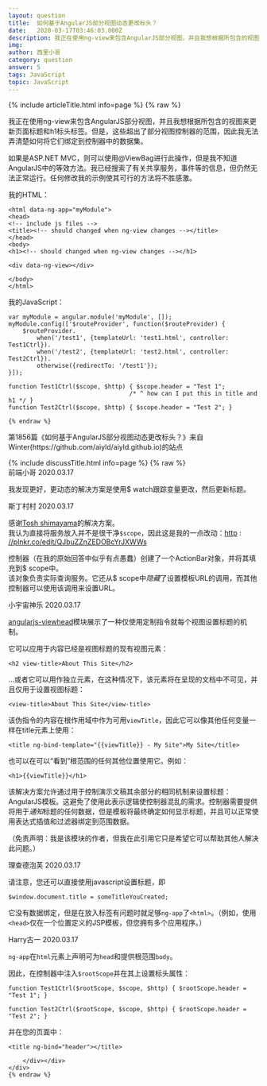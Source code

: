 ```yaml
---
layout: question
title:  如何基于AngularJS部分视图动态更改标头？
date:   2020-03-17T03:46:03.000Z
description: 我正在使用ng-view来包含AngularJS部分视图，并且我想根据所包含的视图来更新页面标题和h1标头标签。但是，这些超出了部分视图控制器的范围，因此...
img: 
author: 西里小哥
category: question
answer: 5
tags: JavaScript
topic: JavaScript
---
```

<div class="article-root">
  <div class="article">
    {% include articleTitle.html info=page %}
    {% raw %}
    <div class="article-content"><p><font style="vertical-align: inherit;"><font style="vertical-align: inherit;">我正在使用ng-view来包含AngularJS部分视图，并且我想根据所包含的视图来更新页面标题和h1标头标签。</font><font style="vertical-align: inherit;">但是，这些超出了部分视图控制器的范围，因此我无法弄清楚如何将它们绑定到控制器中的数据集。</font></font></p>

<p><font style="vertical-align: inherit;"><font style="vertical-align: inherit;">如果是ASP.NET MVC，则可以使用@ViewBag进行此操作，但是我不知道AngularJS中的等效方法。</font><font style="vertical-align: inherit;">我已经搜索了有关共享服务，事件等的信息，但仍然无法正常运行。</font><font style="vertical-align: inherit;">任何修改我的示例使其可行的方法将不胜感激。</font></font></p>

<p><font style="vertical-align: inherit;"><font style="vertical-align: inherit;">我的HTML：</font></font></p>

<pre><code>&lt;html data-ng-app="myModule"&gt;<font></font>
&lt;head&gt;<font></font>
&lt;!-- include js files --&gt;<font></font>
&lt;title&gt;&lt;!-- should changed when ng-view changes --&gt;&lt;/title&gt;<font></font>
&lt;/head&gt;<font></font>
&lt;body&gt;<font></font>
&lt;h1&gt;&lt;!-- should changed when ng-view changes --&gt;&lt;/h1&gt;<font></font>
<font></font>
&lt;div data-ng-view&gt;&lt;/div&gt;<font></font>
<font></font>
&lt;/body&gt;<font></font>
&lt;/html&gt;<font></font>
</code></pre>

<p><font style="vertical-align: inherit;"><font style="vertical-align: inherit;">我的JavaScript：</font></font></p>

<pre><code>var myModule = angular.module('myModule', []);<font></font>
myModule.config(['$routeProvider', function($routeProvider) {<font></font>
    $routeProvider.<font></font>
        when('/test1', {templateUrl: 'test1.html', controller: Test1Ctrl}).<font></font>
        when('/test2', {templateUrl: 'test2.html', controller: Test2Ctrl}).<font></font>
        otherwise({redirectTo: '/test1'});<font></font>
}]);<font></font>
<font></font>
function Test1Ctrl($scope, $http) { $scope.header = "Test 1"; <font></font>
                                  /* ^ how can I put this in title and h1 */ }<font></font>
function Test2Ctrl($scope, $http) { $scope.header = "Test 2"; }<font></font>
</code></pre></div>
    {% endraw %}
  </div>
  <p class="winter_mark">第1856篇《如何基于AngularJS部分视图动态更改标头？》来自Winter(https://github.com/aiyld/aiyld.github.io)的站点</p>
  <div class="discuss-wrapper">
    {% include discussTitle.html info=page %}
    {% raw %}
    <div class="discuss-list">
    <div class="discuss-item">
        <div class="discuss-parent">
          <div class="discuss-meta">
            <span class="discuss-user">前端小哥</span>
            <span class="discuss-time">2020.03.17</span>
          </div>
          <div class="discuss-comment"><p><font style="vertical-align: inherit;"><font style="vertical-align: inherit;">我发现更好，更动态的解决方案是使用$ watch跟踪变量更改，然后更新标题。</font></font></p></div>
        </div></div><div class="discuss-item">
        <div class="discuss-parent">
          <div class="discuss-meta">
            <span class="discuss-user">斯丁村村</span>
            <span class="discuss-time">2020.03.17</span>
          </div>
          <div class="discuss-comment"><p><font style="vertical-align: inherit;"><font style="vertical-align: inherit;">感谢</font></font><a href="https://stackoverflow.com/users/1238847/tosh-shimayama"><font style="vertical-align: inherit;"><font style="vertical-align: inherit;">Tosh shimayama</font></font></a><font style="vertical-align: inherit;"><font style="vertical-align: inherit;">的解决方案。</font></font><br><font style="vertical-align: inherit;"><font style="vertical-align: inherit;">
我认为直接将服务放入并不是很干净</font></font><code>$scope</code><font style="vertical-align: inherit;"><font style="vertical-align: inherit;">，因此这是我的一点改动：</font><a href="http://plnkr.co/edit/QJbuZZnZEDOBcYrJXWWs" rel="nofollow noreferrer"><font style="vertical-align: inherit;">http</font></a><font style="vertical-align: inherit;"> :   </font></font><a href="http://plnkr.co/edit/QJbuZZnZEDOBcYrJXWWs" rel="nofollow noreferrer"><font style="vertical-align: inherit;"><font style="vertical-align: inherit;">//plnkr.co/edit/QJbuZZnZEDOBcYrJXWWs</font></font></a></p>

<p><font style="vertical-align: inherit;"><font style="vertical-align: inherit;">控制器（在我的原始回答中似乎有点愚蠢）创建了一个ActionBar对象，并将其填充到$ scope中。</font></font><br><font style="vertical-align: inherit;"><font style="vertical-align: inherit;">
该对象负责实际查询服务。</font><font style="vertical-align: inherit;">它还</font><font style="vertical-align: inherit;">从$ scope中</font></font><em><font style="vertical-align: inherit;"><font style="vertical-align: inherit;">隐藏</font></font></em><font style="vertical-align: inherit;"><font style="vertical-align: inherit;">了设置模板URL的调用，而其他控制器可以使用该调用来设置URL。</font></font></p></div>
        </div></div><div class="discuss-item">
        <div class="discuss-parent">
          <div class="discuss-meta">
            <span class="discuss-user">小宇宙神乐</span>
            <span class="discuss-time">2020.03.17</span>
          </div>
          <div class="discuss-comment"><p><font style="vertical-align: inherit;"></font><a href="https://github.com/apparentlymart/angularjs-viewhead" rel="noreferrer"><font style="vertical-align: inherit;"><font style="vertical-align: inherit;">angularjs-viewhead</font></font></a><font style="vertical-align: inherit;"><font style="vertical-align: inherit;">模块</font><font style="vertical-align: inherit;">展示了一种仅使用定制指令就每个视图设置标题的机制。</font></font></p>

<p><font style="vertical-align: inherit;"><font style="vertical-align: inherit;">它可以应用于内容已经是视图标题的现有视图元素：</font></font></p>

<pre><code>&lt;h2 view-title&gt;About This Site&lt;/h2&gt;
</code></pre>

<p><font style="vertical-align: inherit;"><font style="vertical-align: inherit;">...或者它可以用作独立元素，在这种情况下，该元素将在呈现的文档中不可见，并且仅用于设置视图标题：</font></font></p>

<pre><code>&lt;view-title&gt;About This Site&lt;/view-title&gt;
</code></pre>

<p><font style="vertical-align: inherit;"><font style="vertical-align: inherit;">该伪指令的内容在根作用域中作为可用</font></font><code>viewTitle</code><font style="vertical-align: inherit;"><font style="vertical-align: inherit;">，因此它可以像其他任何变量一样在title元素上使用：</font></font></p>

<pre><code>&lt;title ng-bind-template="{{viewTitle}} - My Site"&gt;My Site&lt;/title&gt;
</code></pre>

<p><font style="vertical-align: inherit;"><font style="vertical-align: inherit;">也可以在可以“看到”根范围的任何其他位置使用它。</font><font style="vertical-align: inherit;">例如：</font></font></p>

<pre><code>&lt;h1&gt;{{viewTitle}}&lt;/h1&gt;
</code></pre>

<p><font style="vertical-align: inherit;"><font style="vertical-align: inherit;">该解决方案允许通过用于控制演示文稿其余部分的相同机制来设置标题：AngularJS模板。</font><font style="vertical-align: inherit;">这避免了使用此表示逻辑使控制器混乱的需求。</font><font style="vertical-align: inherit;">控制器需要提供将用于</font></font><em><font style="vertical-align: inherit;"><font style="vertical-align: inherit;">通知</font></font></em><font style="vertical-align: inherit;"><font style="vertical-align: inherit;">标题的</font><font style="vertical-align: inherit;">任何数据</font><font style="vertical-align: inherit;">，但是模板将最终确定如何显示标题，并且可以正常使用表达式插值和过滤器绑定到范围数据。</font></font></p>

<p><font style="vertical-align: inherit;"><font style="vertical-align: inherit;">（免责声明：我是该模块的作者，但我在此引用它只是希望它可以帮助其他人解决此问题。）</font></font></p></div>
        </div></div><div class="discuss-item">
        <div class="discuss-parent">
          <div class="discuss-meta">
            <span class="discuss-user">理查德泡芙</span>
            <span class="discuss-time">2020.03.17</span>
          </div>
          <div class="discuss-comment"><p><font style="vertical-align: inherit;"><font style="vertical-align: inherit;">请注意，您还可以直接使用javascript设置标题，即</font></font></p>

<pre><code>$window.document.title = someTitleYouCreated;
</code></pre>

<p><font style="vertical-align: inherit;"><font style="vertical-align: inherit;">它没有数据绑定，但是在放入</font><font style="vertical-align: inherit;">标签有问题</font><font style="vertical-align: inherit;">时就足够</font></font><code>ng-app</code><font style="vertical-align: inherit;"><font style="vertical-align: inherit;">了</font></font><code>&lt;html&gt;</code><font style="vertical-align: inherit;"><font style="vertical-align: inherit;">。</font><font style="vertical-align: inherit;">（例如，使用</font></font><code>&lt;head&gt;</code><font style="vertical-align: inherit;"><font style="vertical-align: inherit;">仅在一个位置定义的</font><font style="vertical-align: inherit;">JSP模板</font><font style="vertical-align: inherit;">，但您拥有多个应用程序。）</font></font></p></div>
        </div></div><div class="discuss-item">
        <div class="discuss-parent">
          <div class="discuss-meta">
            <span class="discuss-user">Harry古一</span>
            <span class="discuss-time">2020.03.17</span>
          </div>
          <div class="discuss-comment"><p><font style="vertical-align: inherit;"></font><code>ng-app</code><font style="vertical-align: inherit;"><font style="vertical-align: inherit;">在</font></font><code>html</code><font style="vertical-align: inherit;"><font style="vertical-align: inherit;">元素</font><font style="vertical-align: inherit;">上</font><font style="vertical-align: inherit;">声明</font><font style="vertical-align: inherit;">可为</font></font><code>head</code><font style="vertical-align: inherit;"><font style="vertical-align: inherit;">和</font><font style="vertical-align: inherit;">提供根范围</font></font><code>body</code><font style="vertical-align: inherit;"><font style="vertical-align: inherit;">。</font></font></p>

<p><font style="vertical-align: inherit;"><font style="vertical-align: inherit;">因此，在控制器中注入</font></font><code>$rootScope</code><font style="vertical-align: inherit;"><font style="vertical-align: inherit;">并在其上设置标头属性：</font></font></p>

<pre><code>function Test1Ctrl($rootScope, $scope, $http) { $rootScope.header = "Test 1"; }<font></font>
<font></font>
function Test2Ctrl($rootScope, $scope, $http) { $rootScope.header = "Test 2"; }<font></font>
</code></pre>

<p><font style="vertical-align: inherit;"><font style="vertical-align: inherit;">并在您的页面中：</font></font></p>

<pre><code>&lt;title ng-bind="header"&gt;&lt;/title&gt;
</code></pre></div>
        </div></div>
    </div>
    {% endraw %}
  </div>
<div>
